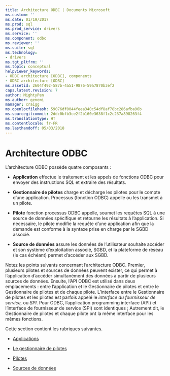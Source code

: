 ```yaml
---
title: Architecture ODBC | Documents Microsoft
ms.custom: ''
ms.date: 01/19/2017
ms.prod: sql
ms.prod_service: drivers
ms.service: ''
ms.component: odbc
ms.reviewer: ''
ms.suite: sql
ms.technology:
- drivers
ms.tgt_pltfrm: ''
ms.topic: conceptual
helpviewer_keywords:
- ODBC architecture [ODBC], components
- ODBC architecture [ODBC]
ms.assetid: 2604f492-587b-4a51-9876-59a7870b3ef2
caps.latest.revision: 7
author: MightyPen
ms.author: genemi
manager: craigg
ms.openlocfilehash: 59076df0044feea340c54df8af78bc286afba96b
ms.sourcegitcommit: 2ddc0bfb3ce2f2b160e3638f1c2c237a898263f4
ms.translationtype: HT
ms.contentlocale: fr-FR
ms.lasthandoff: 05/03/2018
---
```

# <a name="odbc-architecture"></a>Architecture ODBC
L’architecture ODBC possède quatre composants :  
  
-   **Application** effectue le traitement et les appels de fonctions ODBC pour envoyer des instructions SQL et extraire des résultats.  
  
-   **Gestionnaire de pilotes** charge et décharge les pilotes pour le compte d’une application. Processus (fonction ODBC) appelle ou les transmet à un pilote.  
  
-   **Pilote** fonction processus ODBC appelle, soumet les requêtes SQL à une source de données spécifique et retourne les résultats à l’application. Si nécessaire, le pilote modifie la requête d’une application afin que la demande est conforme à la syntaxe prise en charge par le SGBD associé.  
  
-   **Source de données** assure les données de l’utilisateur souhaite accéder et son système d’exploitation associé, SGBD, et la plateforme de réseau (le cas échéant) permet d’accéder aux SGBD.  
  
 Notez les points suivants concernant l’architecture ODBC. Premier, plusieurs pilotes et sources de données peuvent exister, ce qui permet à l’application d’accéder simultanément des données à partir de plusieurs sources de données. Ensuite, l’API ODBC est utilisé dans deux emplacements : entre l’application et le Gestionnaire de pilotes et entre le Gestionnaire de pilotes et de chaque pilote. L’interface entre le Gestionnaire de pilotes et les pilotes est parfois appelé le *interface du fournisseur de service,* ou *SPI*. Pour ODBC, l’application programming interface (API) et l’interface de fournisseur de service (SPI) sont identiques ; Autrement dit, le Gestionnaire de pilotes et chaque pilote ont la même interface pour les mêmes fonctions.  
  
 Cette section contient les rubriques suivantes.  
  
-   [Applications](../../odbc/reference/applications.md)  
  
-   [Le gestionnaire de pilotes](../../odbc/reference/the-driver-manager.md)  
  
-   [Pilotes](../../odbc/reference/drivers.md)  
  
-   [Sources de données](../../odbc/reference/data-sources.md)
